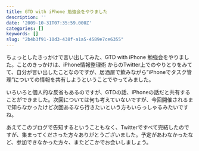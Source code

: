 ```yaml
---
title: GTD with iPhone 勉強会をやりました
description: ''
date: '2009-10-31T07:35:59.000Z'
categories: []
keywords: []
slug: "2b4b3f91-10d3-438f-a1a5-4589e7ce6355"
---
```

ちょっとしたきっかけで言い出してみた、GTD with iPhone 勉強会をやりました。ことのきっかけは、iPhone情報整理術 からのTwitter上でのやりとりをみてて、自分が言い出したことなのですが、居酒屋で飲みながら”iPhoneでタスク管理”についての情報を共有しようということでやってみました。

いろいろと個人的な反省もあるのですが、GTDの話、iPhoneの話だと共有することができました。次回については何も考えていないですが、今回開催されるまで知らなかったけど次回あるなら行きたいという方もいらっしゃるみたいですね。

あえてこのブログで告知するということもなく、Twitterですべて完結したのですが、集まってくださった方々ありがとうございました。予定があわなかったなど、参加できなかった方々、またどこかでお会いしましょう。